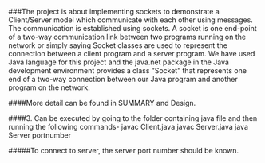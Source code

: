 ###The project is about implementing sockets to demonstrate a Client/Server model which communicate with each other using messages. The communication is established using sockets. A socket is one end-point of a two-way communication link between two programs running on the network or simply saying Socket classes are used to represent the connection between a client program and a server program. We have used Java language for this project and the java.net package in the Java development environment provides a class ”Socket” that represents one end of a two-way connection between our Java program and another program on the network.

####More detail can be found in SUMMARY and Design.

####3. Can be executed by going to the folder containing java file and then running the following commands- 
javac Client.java
javac Server.java
java Server portnumber 

#####To connect to server, the server port number should be known.